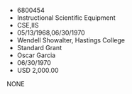 * 6800454
* Instructional Scientific Equipment
* CSE,IIS
* 05/13/1968,06/30/1970
* Wendell Showalter, Hastings College
* Standard Grant
* Oscar Garcia
* 06/30/1970
* USD 2,000.00

NONE